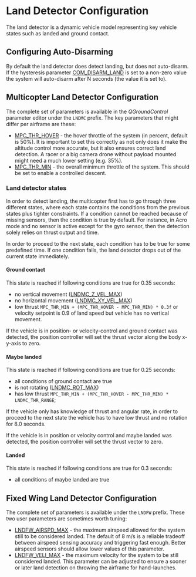 # Land Detector Configuration

The land detector is a dynamic vehicle model representing key vehicle states such as landed and ground contact.

## Configuring Auto-Disarming

By default the land detector does detect landing, but does not auto-disarm. If the hysteresis parameter [COM_DISARM_LAND](../advanced/parameter_reference.md#COM_DISARM_LAND) is set to a non-zero value the system will auto-disarm after N seconds \(the value it is set to\).

## Multicopter Land Detector Configuration

The complete set of parameters is available in the *QGroundControl* parameter editor under the `LNDMC` prefix. The key parameters that might differ per airframe are these:

* [MPC_THR_HOVER](../advanced/parameter_reference.md#MPC_THR_HOVER) - the hover throttle of the system \(in percent, default is 50%\). It is important to set this correctly as not only does it make the altitude control more accurate, but it also ensures correct land detection. A racer or a big camera drone without payload mounted might need a much lower setting \(e.g. 35%\).
* [MPC_THR_MIN](../advanced/parameter_reference.md#MPC_THR_MIN) - the overall minimum throttle of the system. This should be set to enable a controlled descent.

### Land detector states

In order to detect landing, the multicopter first has to go through three different states, where each state contains the conditions from the previous states plus tighter constraints. If a condition cannot be reached because of missing sensors, then the condition is true by default. For instance, in Acro mode and no sensor is active except for the gyro sensor, then the detection solely relies on thrust output and time.

In order to proceed to the next state, each condition has to be true for some predefined time. If one condition fails, the land detector drops out of the current state immediately.

#### Ground contact

This state is reached if following conditions are true for 0.35 seconds:

* no vertical movement ([LNDMC_Z_VEL_MAX](../advanced/parameter_reference.md#LNDMC_Z_VEL_MAX))
* no horizontal movement ([LNDMC_XY_VEL_MAX](../advanced/parameter_reference.md#LNDMC_XY_VEL_MAX))
* low thrust `MPC_THR_MIN + (MPC_THR_HOVER - MPC_THR_MIN) * 0.3f` or velocity setpoint is 0.9 of land speed but vehicle has no vertical movement.

If the vehicle is in position- or velocity-control and ground contact was detected, the position controller will set the thrust vector along the body x-y-axis to zero.

#### Maybe landed

This state is reached if following conditions are true for 0.25 seconds:

* all conditions of ground contact are true
* is not rotating ([LNDMC_ROT_MAX](../advanced/parameter_reference.md#LNDMC_ROT_MAX))
* has low thrust `MPC_THR_MIN + (MPC_THR_HOVER - MPC_THR_MIN) * LNDMC_THR_RANGE`; 

If the vehicle only has knowledge of thrust and angular rate, in order to proceed to the next state the vehicle has to have low thrust and no rotation for 8.0 seconds.

If the vehicle is in position or velocity control and maybe landed was detected, the position controller will set the thrust vector to zero.

#### Landed

This state is reached if following conditions are true for 0.3 seconds:

* all conditions of maybe landed are true

## Fixed Wing Land Detector Configuration

The complete set of parameters is available under the `LNDFW` prefix. These two user parameters are sometimes worth tuning:

* [LNDFW_AIRSPD_MAX](../advanced/parameter_reference.md#LNDFW_AIRSPD_MAX) - the maximum airspeed allowed for the system still to be considered landed. The default of 8 m/s is a reliable tradeoff between airspeed sensing accuracy and triggering fast enough. Better airspeed sensors should allow lower values of this parameter.
* [LNDFW_VELI_MAX](../advanced/parameter_reference.md#LNDFW_VELI_MAX) - the maximum velocity for the system to be still considered landed. This parameter can be adjusted to ensure a sooner or later land detection on throwing the airframe for hand-launches.